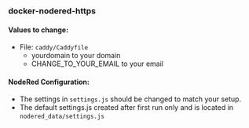 ### docker-nodered-https


#### Values to change:
- File: `caddy/Caddyfile`
    - yourdomain to your domain
    - CHANGE_TO_YOUR_EMAIL to your email

#### NodeRed Configuration:
- The settings in `settings.js` should be changed to match your setup.
- The default settings.js created after first run only and is located in `nodered_data/settings.js`

